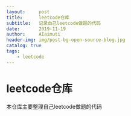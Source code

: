 ```yaml
---
layout:     post
title:      leetcode仓库
subtitle:   记录自己leetcode做题的代码
date:       2019-11-19
author:     AIaimuti
header-img: img/post-bg-open-source-blog.jpg
catalog: true
tags:
    - leetcode
---
```


# leetcode仓库

本仓库主要整理自己leetcode做题的代码


